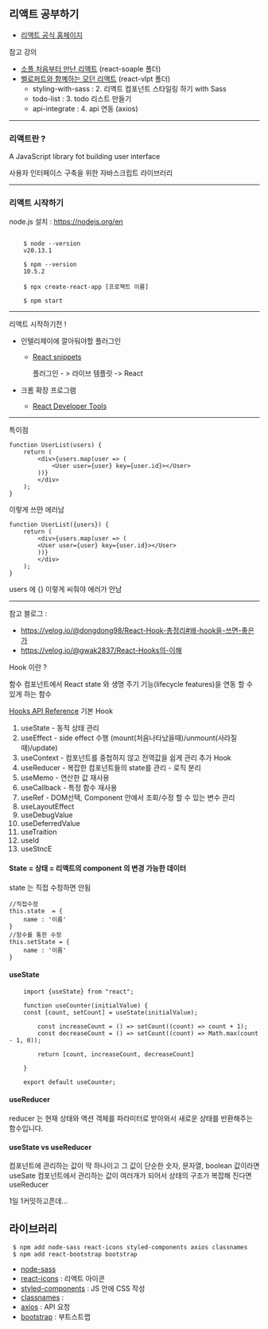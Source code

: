 
## 리액트 공부하기
- [리액트 공식 홈페이지](https://ko.legacy.reactjs.org/docs/getting-started.html)

참고 강의
- [소플 처음부터 만난 리액트](https://www.inflearn.com/course/처음-만난-리액트) (react-soaple 폴더)
- [벨로퍼트와 함꼐하는 모던 리액트](https://react.vlpt.us) (react-vlpt 폴더)
  - styling-with-sass : 2. 리액트 컴포넌트 스타일링 하기 with Sass
  - todo-list : 3. todo 리스트 만들기
  - api-integrate : 4. api 연동 (axios)
---

### 리액트란 ?
A JavaScript library fot building user interface

사용자 인터페이스 구축을 위한 자바스크립트 라이브러리

---

### 리액트 시작하기


node.js 설치 : https://nodejs.org/en
```

    $ node --version
    v20.13.1

    $ npm --version
    10.5.2

    $ npx create-react-app [프로젝트 이름]
    
    $ npm start
```
---

리액트 시작하기전 !

- 인텔리제이에 깔아둬야할 플러그인 

  - [React snippets](https://plugins.jetbrains.com/plugin/10113-react-snippets)

    플러그인 - > 라이브 템플릿 -> React

- 크롬 확장 프로그램 
  - [React Developer Tools](https://chromewebstore.google.com/detail/react-developer-tools/fmkadmapgofadopljbjfkapdkoienihi)






---
특이점

    function UserList(users) { 
        return (
            <div>{users.map(user => (
                <User user={user} key={user.id}></User>
            ))}
            </div>
        );
    }

이렇게 쓰먄 에러남

    function UserList({users}) {
        return (
            <div>{users.map(user => (
            <User user={user} key={user.id}></User>
            ))}
            </div>
        );
    }

users 에 {} 이렇게 씨줘야 에러가 안남


---

참고 블로그 : 
- https://velog.io/@dongdong98/React-Hook-총정리#왜-hook을-쓰면-좋은가
- https://velog.io/@gwak2837/React-Hooks의-이해

Hook 이란 ? 

함수 컴포넌트에서 React state 와 생명 주기 기능(lifecycle features)을 연동 할 수 있게 하는 함수

[Hooks API Reference](https://ko.legacy.reactjs.org/docs/hooks-reference.html)
기본 Hook
1. useState - 동적 상태 관리
2. useEffect - side effect 수행 (mount(처음나타났을때)/unmount(사라질때)/update)
3. useContext - 컴포넌트를 중첩하지 않고 전역값을 쉽게 관리
추가 Hook
4. useReducer - 복잡한 컴포넌트들의 state를 관리 - 로직 분리
5. useMemo - 연산한 값 재사용
6. useCallback - 특정 함수 재사용
7. useRef - DOM선택, Component 안에서 조회/수정 할 수 있는 변수 관리
8. useLayoutEffect
9. useDebugValue
10. useDeferredValue
11. useTraition
12. useId
13. useStncE

#### State = 상태 = 리액트의 component 의 변경 가능한 데이터
state 는 직접 수정하면 안됨

    //직접수정
    this.state  = {
        name : '이름'
    }
    //함수를 통한 수정
    this.setState = {
        name : '이름'
    }

#### useState 

```
    import {useState} from "react";
  
    function useCounter(initialValue) {
    const [count, setCount] = useState(initialValue);
    
        const increaseCount = () => setCount((count) => count + 1);
        const decreaseCount = () => setCount((count) => Math.max(count - 1, 0));
    
        return [count, increaseCount, decreaseCount]
    
    }
    
    export default useCounter;
```



#### useReducer
reducer 는 현재 상태와 액션 객체를 파라미터로 받아와서 새로운 상태를 반환해주는 함수입니다.

#### useState vs useReducer
컴포넌트에 관리하는 값이 딱 하나이고 그 값이 단순한 숫자, 문자열, boolean 값이라면 useSate
컴포넌트에서 관리하는 값이 여러개가 되어서 상태의 구조가 복잡해 진다면 useReducer

1일 1커밋하고픈데... 
## 라이브러리
```
 $ npm add node-sass react-icons styled-components axios classnames
 $ npm add react-bootstrap bootstrap
```

- [node-sass]()
- [react-icons](https://react-icons.github.io/react-icons/) : 리액트 아이콘
- [styled-components](https://styled-components.com/) : JS 안에 CSS 작성
- [classnames](https://github.com/JedWatson/classnames) :
- [axios](https://github.com/axios/axios) : API 요청
- [bootstrap](https://react-bootstrap.netlify.app/) : 부트스트랩
